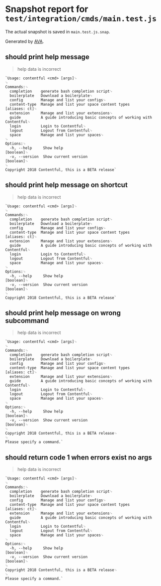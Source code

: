 # Snapshot report for `test/integration/cmds/main.test.js`

The actual snapshot is saved in `main.test.js.snap`.

Generated by [AVA](https://ava.li).

## should print help message

> help data is incorrect

    `Usage: contentful <cmd> [args]␊
    ␊
    Commands:␊
      completion    generate bash completion script␊
      boilerplate   Download a boilerplate␊
      config        Manage and list your configs␊
      content-type  Manage and list your space content types           [aliases: ct]␊
      extension     Manage and list your extensions␊
      guide         A guide introducing basic concepts of working with Contentful␊
      login         Login to Contentful␊
      logout        Logout from Contentful␊
      space         Manage and list your spaces␊
    ␊
    Options:␊
      -h, --help     Show help                                             [boolean]␊
      -v, --version  Show current version                                  [boolean]␊
    ␊
    Copyright 2018 Contentful, this is a BETA release`

## should print help message on shortcut

> help data is incorrect

    `Usage: contentful <cmd> [args]␊
    ␊
    Commands:␊
      completion    generate bash completion script␊
      boilerplate   Download a boilerplate␊
      config        Manage and list your configs␊
      content-type  Manage and list your space content types           [aliases: ct]␊
      extension     Manage and list your extensions␊
      guide         A guide introducing basic concepts of working with Contentful␊
      login         Login to Contentful␊
      logout        Logout from Contentful␊
      space         Manage and list your spaces␊
    ␊
    Options:␊
      -h, --help     Show help                                             [boolean]␊
      -v, --version  Show current version                                  [boolean]␊
    ␊
    Copyright 2018 Contentful, this is a BETA release`

## should print help message on wrong subcommand

> help data is incorrect

    `Usage: contentful <cmd> [args]␊
    ␊
    Commands:␊
      completion    generate bash completion script␊
      boilerplate   Download a boilerplate␊
      config        Manage and list your configs␊
      content-type  Manage and list your space content types           [aliases: ct]␊
      extension     Manage and list your extensions␊
      guide         A guide introducing basic concepts of working with Contentful␊
      login         Login to Contentful␊
      logout        Logout from Contentful␊
      space         Manage and list your spaces␊
    ␊
    Options:␊
      -h, --help     Show help                                             [boolean]␊
      -v, --version  Show current version                                  [boolean]␊
    ␊
    Copyright 2018 Contentful, this is a BETA release␊
    ␊
    Please specify a command.`

## should return code 1 when errors exist no args

> help data is incorrect

    `Usage: contentful <cmd> [args]␊
    ␊
    Commands:␊
      completion    generate bash completion script␊
      boilerplate   Download a boilerplate␊
      config        Manage and list your configs␊
      content-type  Manage and list your space content types           [aliases: ct]␊
      extension     Manage and list your extensions␊
      guide         A guide introducing basic concepts of working with Contentful␊
      login         Login to Contentful␊
      logout        Logout from Contentful␊
      space         Manage and list your spaces␊
    ␊
    Options:␊
      -h, --help     Show help                                             [boolean]␊
      -v, --version  Show current version                                  [boolean]␊
    ␊
    Copyright 2018 Contentful, this is a BETA release␊
    ␊
    Please specify a command.`
